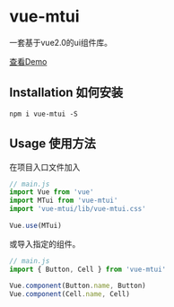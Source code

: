 # vue-mtui

一套基于vue2.0的ui组件库。

[查看Demo](https://mtallen5.github.io/vue-mtui/example/)

## Installation 如何安装
```
npm i vue-mtui -S
```

## Usage 使用方法
在项目入口文件加入
```javascript
// main.js
import Vue from 'vue'
import MTui from 'vue-mtui'
import 'vue-mtui/lib/vue-mtui.css'
 
Vue.use(MTui)
```

或导入指定的组件。

```javascript
// main.js
import { Button, Cell } from 'vue-mtui'
 
Vue.component(Button.name, Button)
Vue.component(Cell.name, Cell)
```
